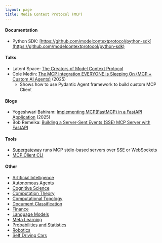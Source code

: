 ```yaml
---
layout: page
title: Media Context Protocol (MCP)
---
```


#### Documentation
* Python SDK: [https://github.com/modelcontextprotocol/python-sdk](https://github.com/modelcontextprotocol/python-sdk)

#### Talks
* Latent Space: [The Creators of Model Context Protocol](https://www.youtube.com/watch?v=m2VqaNKstGc)
* Cole Medin: [The MCP Integration EVERYONE is Sleeping On (MCP + Custom AI Agents)](https://www.youtube.com/watch?v=soC4n-nKWF8) (2025)
  * Shows how to use Pydantic Agent framework to build custom MCP Client

#### Blogs
* Yogeshwari Bahiram: [Implementing MCP(FastMCP) in a FastAPI Application](https://medium.com/@yogeshwaribahiram2000/implementing-mcp-architecture-in-a-fastapi-application-f513989b65d9) (2025)
* Bob Remeika: [Building a Server-Sent Events (SSE) MCP Server with FastAPI](https://www.ragie.ai/blog/building-a-server-sent-events-sse-mcp-server-with-fastapi)

#### Tools
* [Supergateway](https://github.com/supercorp-ai/supergateway) runs MCP stdio-based servers over SSE or WebSockets
* [MCP Client CLI](https://github.com/adhikasp/mcp-client-cli)

#### Other
* [Artificial Intelligence](/artificial_intelligence)
* [Autonomous Agents](/autonomous_agents)
* [Cognitive Science](/cognitive_science)
* [Computation Theory](/computation_theory)
* [Computational Topology](/computational_topology)
* [Document Classification](/document_classification)
* [Finance](/finance)
* [Language Models](/language_models)
* [Meta Learning](/meta_learning)
* [Probabilities and Statistics](/probabilities_and_statistics)
* [Robotics](/robotics)
* [Self Driving Cars](/self_driving_cars)

